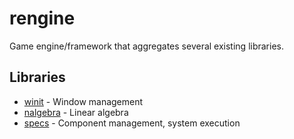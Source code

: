 
# rengine

Game engine/framework that aggregates several existing libraries.

## Libraries

* [winit](https://github.com/tomaka/winit) - Window management
* [nalgebra](https://github.com/rustsim/nalgebra) - Linear algebra
* [specs](https://github.com/slide-rs/specs) - Component management, system execution

